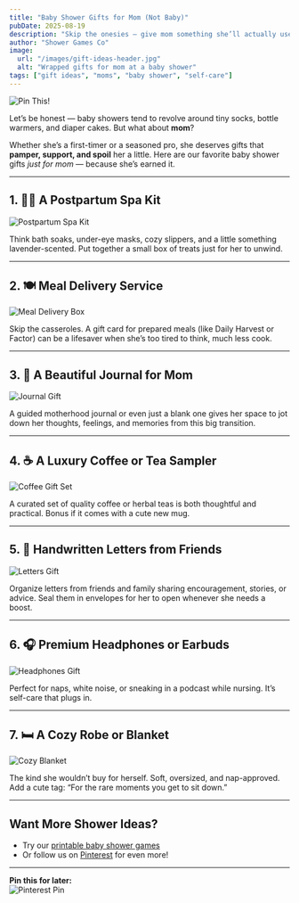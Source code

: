```yaml
---
title: "Baby Shower Gifts for Mom (Not Baby)"
pubDate: 2025-08-19
description: "Skip the onesies — give mom something she’ll actually use and love. From comfort to pampering, here are our favorite gift ideas for moms at baby showers."
author: "Shower Games Co"
image:
  url: "/images/gift-ideas-header.jpg"
  alt: "Wrapped gifts for mom at a baby shower"
tags: ["gift ideas", "moms", "baby shower", "self-care"]
---
```


![Pin This!](/images/gift-ideas-pinterest-pin.jpg)

Let’s be honest — baby showers tend to revolve around tiny socks, bottle warmers, and diaper cakes. But what about **mom**?

Whether she’s a first-timer or a seasoned pro, she deserves gifts that **pamper, support, and spoil** her a little. Here are our favorite baby shower gifts *just for mom* — because she’s earned it.

---

## 1. 💆‍♀️ A Postpartum Spa Kit

![Postpartum Spa Kit](/images/postpartum-spa-kit.jpg)

Think bath soaks, under-eye masks, cozy slippers, and a little something lavender-scented. Put together a small box of treats just for her to unwind.

---

## 2. 🍽️ Meal Delivery Service

![Meal Delivery Box](/images/meal-delivery-box.jpg)

Skip the casseroles. A gift card for prepared meals (like Daily Harvest or Factor) can be a lifesaver when she’s too tired to think, much less cook.

---

## 3. 📔 A Beautiful Journal for Mom

![Journal Gift](/images/mom-journal.jpg)

A guided motherhood journal or even just a blank one gives her space to jot down her thoughts, feelings, and memories from this big transition.

---

## 4. ☕ A Luxury Coffee or Tea Sampler

![Coffee Gift Set](/images/luxury-coffee-set.jpg)

A curated set of quality coffee or herbal teas is both thoughtful and practical. Bonus if it comes with a cute new mug.

---

## 5. 💌 Handwritten Letters from Friends

![Letters Gift](/images/letters-from-friends.jpg)

Organize letters from friends and family sharing encouragement, stories, or advice. Seal them in envelopes for her to open whenever she needs a boost.

---

## 6. 🎧 Premium Headphones or Earbuds

![Headphones Gift](/images/mom-headphones.jpg)

Perfect for naps, white noise, or sneaking in a podcast while nursing. It’s self-care that plugs in.

---

## 7. 🛏️ A Cozy Robe or Blanket

![Cozy Blanket](/images/cozy-mom-blanket.jpg)

The kind she wouldn’t buy for herself. Soft, oversized, and nap-approved. Add a cute tag: “For the rare moments you get to sit down.”

---

## Want More Shower Ideas?

- Try our [printable baby shower games](/games)
- Or follow us on [Pinterest](https://www.pinterest.com/babyshowergamesco/) for even more!

---

**Pin this for later:**  
![Pinterest Pin](/images/gift-ideas-pinterest-pin.jpg)
